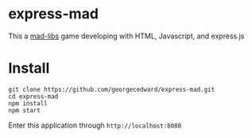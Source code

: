 # express-mad
This a [mad-libs](https://en.wikipedia.org/wiki/Mad_Libs) game developing with HTML, Javascript, and express.js

# Install
```
git clone https://github.com/georgecedward/express-mad.git
cd express-mad
npm install
npm start
```
Enter this application through `http://localhost:8080`
